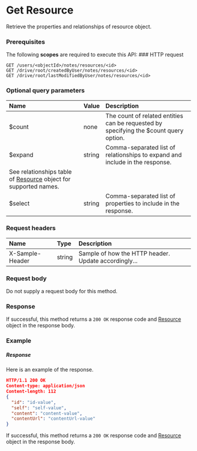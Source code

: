 # Get Resource

Retrieve the properties and relationships of resource object.
### Prerequisites
The following **scopes** are required to execute this API: ### HTTP request
<!-- { "blockType": "ignored" } -->
```http
GET /users/<objectId>/notes/resources/<id>
GET /drive/root/createdByUser/notes/resources/<id>
GET /drive/root/lastModifiedByUser/notes/resources/<id>
```
### Optional query parameters
|Name|Value|Description|
|:---------------|:--------|:-------|
|$count|none|The count of related entities can be requested by specifying the $count query option.|
|$expand|string|Comma-separated list of relationships to expand and include in the response. 
See relationships table of [Resource](../resources/resource.md) object for supported names. |
|$select|string|Comma-separated list of properties to include in the response.|

### Request headers
| Name       | Type | Description|
|:-----------|:------|:----------|
| X-Sample-Header  | string  | Sample of how the HTTP header. Update accordingly...|

### Request body
Do not supply a request body for this method.
### Response
If successful, this method returns a `200 OK` response code and [Resource](../resources/resource.md) object in the response body.
### Example
##### Response
Here is an example of the response.
<!-- {
  "blockType": "response",
  "truncated": false,
  "@odata.type": "resource"
} -->
```json
HTTP/1.1 200 OK
Content-type: application/json
Content-length: 112
{
  "id": "id-value",
  "self": "self-value",
  "content": "content-value",
  "contentUrl": "contentUrl-value"
}
```
If successful, this method returns a `200 OK` response code and [Resource](../resources/resource.md) object in the response body.

<!-- uuid: 3985282c-f0ac-4d0f-a473-58cdcaec70c6
2015-10-15 04:04:59 UTC -->
<!-- {
  "type": "#page.annotation",
  "description": "Get Resource",
  "keywords": "",
  "section": "documentation",
  "tocPath": ""
}-->